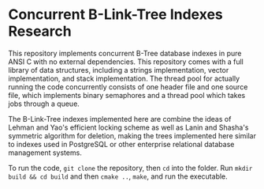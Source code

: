 # Concurrent B-Link-Tree Indexes Research

This repository implements concurrent B-Tree database indexes in pure ANSI C with no external dependencies. This repository comes with a full library of data structures, including a strings implementation, vector implementation, and stack implementation. The thread pool for actually running the code concurrently consists of one header file and one source file, which implements binary semaphores and a thread pool which takes jobs through a queue.

The B-Link-Tree indexes implemented here are combine the ideas of Lehman and Yao's efficient locking scheme as well as Lanin and Shasha's symmetric algorithm for deletion, making the trees implemented here similar to indexes used in PostgreSQL or other enterprise relational database management systems.

To run the code, `git clone` the repository, then `cd` into the folder. Run `mkdir build && cd build` and then `cmake ..`, `make`, and run the executable. 
